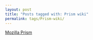 ```yaml
---
layout: post
title: "Posts tagged with: Prism wiki"
permalink: tags/Prism-wiki/
---
```

[Mozilla Prism](/2012/01/mozilla-prism)
